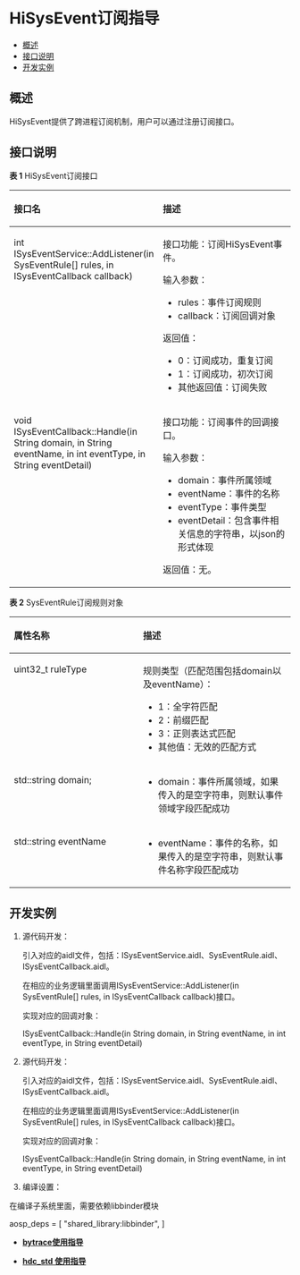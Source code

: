 # HiSysEvent订阅指导<a name="ZH-CN_TOPIC_0000001127171782"></a>

-   [概述](#section315316685112)
-   [接口说明](#section0342191810519)
-   [开发实例](#section123181432175110)

## 概述<a name="section315316685112"></a>

HiSysEvent提供了跨进程订阅机制，用户可以通过注册订阅接口。

## 接口说明<a name="section0342191810519"></a>

**表 1**  HiSysEvent订阅接口

<a name="table1844019587496"></a>
<table><thead align="left"><tr id="row1440058184916"><th class="cellrowborder" valign="top" width="48.120000000000005%" id="mcps1.2.3.1.1"><p id="p19441135844915"><a name="p19441135844915"></a><a name="p19441135844915"></a>接口名</p>
</th>
<th class="cellrowborder" valign="top" width="51.88%" id="mcps1.2.3.1.2"><p id="p13441195815491"><a name="p13441195815491"></a><a name="p13441195815491"></a>描述</p>
</th>
</tr>
</thead>
<tbody><tr id="row16441155818499"><td class="cellrowborder" valign="top" width="48.120000000000005%" headers="mcps1.2.3.1.1 "><p id="p114411558204915"><a name="p114411558204915"></a><a name="p114411558204915"></a>int ISysEventService::AddListener(in SysEventRule[] rules, in ISysEventCallback callback)</p>
</td>
<td class="cellrowborder" valign="top" width="51.88%" headers="mcps1.2.3.1.2 "><p id="p14727325133216"><a name="p14727325133216"></a><a name="p14727325133216"></a>接口功能：订阅HiSysEvent事件。</p>
<p id="p167271525203213"><a name="p167271525203213"></a><a name="p167271525203213"></a>输入参数：</p>
<a name="ul6717142214919"></a><a name="ul6717142214919"></a><ul id="ul6717142214919"><li>rules：事件订阅规则</li><li>callback：订阅回调对象</li></ul>
<p id="p83591223153818"><a name="p83591223153818"></a><a name="p83591223153818"></a>返回值：</p>
<a name="ul12105842111913"></a><a name="ul12105842111913"></a><ul id="ul12105842111913"><li>0：订阅成功，重复订阅</li><li>1：订阅成功，初次订阅</li><li>其他返回值：订阅失败</li></ul>
</td>
</tr>
<tr id="row37141037115411"><td class="cellrowborder" valign="top" width="48.120000000000005%" headers="mcps1.2.3.1.1 "><p id="p4714143785410"><a name="p4714143785410"></a><a name="p4714143785410"></a>void ISysEventCallback::Handle(in String domain, in String eventName, in int eventType, in String eventDetail)</p>
</td>
<td class="cellrowborder" valign="top" width="51.88%" headers="mcps1.2.3.1.2 "><p id="p1772213111011"><a name="p1772213111011"></a><a name="p1772213111011"></a>接口功能：订阅事件的回调接口。</p>
<p id="p182081719151016"><a name="p182081719151016"></a><a name="p182081719151016"></a>输入参数：</p>
<a name="ul02091819131015"></a><a name="ul02091819131015"></a><ul id="ul02091819131015"><li>domain：事件所属领域</li><li>eventName：事件的名称</li><li>eventType：事件类型</li><li>eventDetail：包含事件相关信息的字符串，以json的形式体现</li></ul>
<p id="p18209419201010"><a name="p18209419201010"></a><a name="p18209419201010"></a>返回值：无。</p>
</td>
</tr>
</tbody>
</table>

**表 2**  SysEventRule订阅规则对象

<a name="table1144011610564"></a>
<table><thead align="left"><tr id="row124411716175611"><th class="cellrowborder" valign="top" width="45.92%" id="mcps1.2.3.1.1"><p id="p19441151675610"><a name="p19441151675610"></a><a name="p19441151675610"></a>属性名称</p>
</th>
<th class="cellrowborder" valign="top" width="54.08%" id="mcps1.2.3.1.2"><p id="p16441171616563"><a name="p16441171616563"></a><a name="p16441171616563"></a>描述</p>
</th>
</tr>
</thead>
<tbody><tr id="row174411216105615"><td class="cellrowborder" valign="top" width="45.92%" headers="mcps1.2.3.1.1 "><p id="p496413536613"><a name="p496413536613"></a><a name="p496413536613"></a><span>uint32_t</span> ruleType</p>
</td>
<td class="cellrowborder" valign="top" width="54.08%" headers="mcps1.2.3.1.2 "><p id="p94416160565"><a name="p94416160565"></a><a name="p94416160565"></a>规则类型（匹配范围包括domain以及eventName）：</p>
<a name="ul1652866141814"></a><a name="ul1652866141814"></a><ul id="ul1652866141814"><li>1：全字符匹配</li><li>2：前缀匹配</li><li>3：正则表达式匹配</li><li>其他值：无效的匹配方式</li></ul>
</td>
</tr>
<tr id="row64411816125614"><td class="cellrowborder" valign="top" width="45.92%" headers="mcps1.2.3.1.1 "><p id="p1258135313712"><a name="p1258135313712"></a><a name="p1258135313712"></a>std::string domain;</p>
</td>
<td class="cellrowborder" valign="top" width="54.08%" headers="mcps1.2.3.1.2 "><a name="ul14905926102311"></a><a name="ul14905926102311"></a><ul id="ul14905926102311"><li>domain：事件所属领域，如果传入的是空字符串，则默认事件领域字段匹配成功</li></ul>
</td>
</tr>
<tr id="row244161615619"><td class="cellrowborder" valign="top" width="45.92%" headers="mcps1.2.3.1.1 "><p id="p227913101887"><a name="p227913101887"></a><a name="p227913101887"></a>std::string eventName</p>
</td>
<td class="cellrowborder" valign="top" width="54.08%" headers="mcps1.2.3.1.2 "><a name="ul248063132319"></a><a name="ul248063132319"></a><ul id="ul248063132319"><li>eventName：事件的名称，如果传入的是空字符串，则默认事件名称字段匹配成功</li></ul>
</td>
</tr>
</tbody>
</table>

## 开发实例<a name="section123181432175110"></a>

1.  源代码开发：

    引入对应的aidl文件，包括：ISysEventService.aidl、SysEventRule.aidl、ISysEventCallback.aidl。

    在相应的业务逻辑里面调用ISysEventService::AddListener\(in SysEventRule\[\] rules, in ISysEventCallback callback\)接口。

    实现对应的回调对象：

    ISysEventCallback::Handle\(in String domain, in String eventName, in int eventType, in String eventDetail\)


1.  源代码开发：

    引入对应的aidl文件，包括：ISysEventService.aidl、SysEventRule.aidl、ISysEventCallback.aidl。

    在相应的业务逻辑里面调用ISysEventService::AddListener\(in SysEventRule\[\] rules, in ISysEventCallback callback\)接口。

    实现对应的回调对象：

    ISysEventCallback::Handle\(in String domain, in String eventName, in int eventType, in String eventDetail\)

2.  编译设置：

在编译子系统里面，需要依赖libbinder模块

aosp\_deps = \[ "shared\_library:libbinder",  \]

-   **[bytrace使用指导](subsys-toolchain-bytrace-guide.md)**  

-   **[hdc\_std 使用指导](subsys-toolchain-hdc-guide.md)**  


